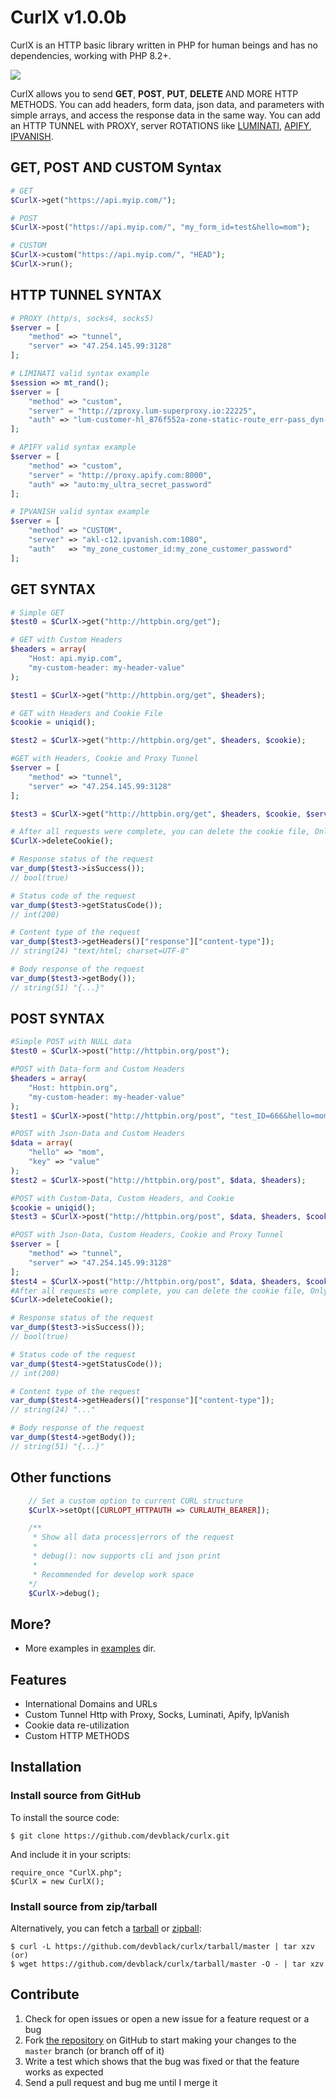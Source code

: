 CurlX v1.0.0b
================

CurlX is an HTTP basic library written in PHP for human beings and has no dependencies, working with PHP 8.2+.

![](https://i.imgur.com/AVwS6kZ.png)

CurlX allows you to send **GET**, **POST**, **PUT**, **DELETE** AND MORE HTTP METHODS. You can add headers, form data, json data,
and parameters with simple arrays, and access the response data in the same way. You can add an HTTP TUNNEL with PROXY, server ROTATIONS like [LUMINATI][], [APIFY][], [IPVANISH][].

[LUMINATI]: https://luminati.io/
[APIFY]: https://apify.com/
[IPVANISH]: https://www.ipvanish.com/

GET, POST AND CUSTOM Syntax
--------

```php
# GET
$CurlX->get("https://api.myip.com/");

# POST
$CurlX->post("https://api.myip.com/", "my_form_id=test&hello=mom");

# CUSTOM
$CurlX->custom("https://api.myip.com/", "HEAD");
$CurlX->run();
```

HTTP TUNNEL SYNTAX
--------

```php
# PROXY (http/s, socks4, socks5)
$server = [
    "method" => "tunnel",
    "server" => "47.254.145.99:3128"
];

# LIMINATI valid syntax example
$session => mt_rand();
$server = [
    "method" => "custom",
    "server" = "http://zproxy.lum-superproxy.io:22225",
    "auth" => "lum-customer-hl_876f552a-zone-static-route_err-pass_dyn-country-RU-session-$session:my_ultra_secret_password"
];

# APIFY valid syntax example
$server = [
    "method" => "custom",
    "server" = "http://proxy.apify.com:8000",
    "auth" => "auto:my_ultra_secret_password"
];

# IPVANISH valid syntax example
$server = [
    "method" => "CUSTOM",
    "server" => "akl-c12.ipvanish.com:1080",
    "auth"   => "my_zone_customer_id:my_zone_customer_password"
];
```

GET SYNTAX
--------

```php
# Simple GET
$test0 = $CurlX->get("http://httpbin.org/get");

# GET with Custom Headers
$headers = array(
    "Host: api.myip.com",
    "my-custom-header: my-header-value"
);

$test1 = $CurlX->get("http://httpbin.org/get", $headers);

# GET with Headers and Cookie File
$cookie = uniqid();

$test2 = $CurlX->get("http://httpbin.org/get", $headers, $cookie);

#GET with Headers, Cookie and Proxy Tunnel
$server = [
    "method" => "tunnel",
    "server" => "47.254.145.99:3128"
];

$test3 = $CurlX->get("http://httpbin.org/get", $headers, $cookie, $server);

# After all requests were complete, you can delete the cookie file, Only when you use the $cookie parameter.
$CurlX->deleteCookie();

# Response status of the request
var_dump($test3->isSuccess());
// bool(true)

# Status code of the request
var_dump($test3->getStatusCode());
// int(200)

# Content type of the request
var_dump($test3->getHeaders()["response"]["content-type"]);
// string(24) "text/html; charset=UTF-8"

# Body response of the request
var_dump($test3->getBody());
// string(51) "{...}"
```

POST SYNTAX
--------

```php
#Simple POST with NULL data
$test0 = $CurlX->post("http://httpbin.org/post");

#POST with Data-form and Custom Headers
$headers = array(
    "Host: httpbin.org",
    "my-custom-header: my-header-value"
);
$test1 = $CurlX->post("http://httpbin.org/post", "test_ID=666&hello=mom", $headers);

#POST with Json-Data and Custom Headers
$data = array(
    "hello" => "mom",
    "key" => "value"
);
$test2 = $CurlX->post("http://httpbin.org/post", $data, $headers);

#POST with Custom-Data, Custom Headers, and Cookie
$cookie = uniqid();
$test3 = $CurlX->post("http://httpbin.org/post", $data, $headers, $cookie);

#POST with Json-Data, Custom Headers, Cookie and Proxy Tunnel
$server = [
    "method" => "tunnel",
    "server" => "47.254.145.99:3128"
];
$test4 = $CurlX->post("http://httpbin.org/post", $data, $headers, $cookie, $server);
#After all requests were complete, you can delete the cookie file, Only when you use the $cookie parameter.
$CurlX->deleteCookie();

# Response status of the request
var_dump($test3->isSuccess());
// bool(true)

# Status code of the request
var_dump($test4->getStatusCode());
// int(200)

# Content type of the request
var_dump($test4->getHeaders()["response"]["content-type"]);
// string(24) "..."

# Body response of the request
var_dump($test4->getBody());
// string(51) "{...}"
```

Other functions
--------

```php
    // Set a custom option to current CURL structure
    $CurlX->setOpt([CURLOPT_HTTPAUTH => CURLAUTH_BEARER]);

    /**
     * Show all data process|errors of the request
     * 
     * debug(): now supports cli and json print
     * 
     * Recommended for develop work space
    */
    $CurlX->debug();
```

More?
--------
- More examples in [examples][] dir.

[examples]: https://github.com/devblack/curlx/tree/master/examples

Features
--------

- International Domains and URLs
- Custom Tunnel Http with Proxy, Socks, Luminati, Apify, IpVanish
- Cookie data re-utilization
- Custom HTTP METHODS


Installation
------------

### Install source from GitHub
To install the source code:

    $ git clone https://github.com/devblack/curlx.git

And include it in your scripts:

    require_once "CurlX.php";
    $CurlX = new CurlX();


### Install source from zip/tarball
Alternatively, you can fetch a [tarball][] or [zipball][]:

    $ curl -L https://github.com/devblack/curlx/tarball/master | tar xzv
    (or)
    $ wget https://github.com/devblack/curlx/tarball/master -O - | tar xzv

[tarball]: https://github.com/devblack/curlx/tarball/master
[zipball]: https://github.com/devblack/curlx/zipball/master


Contribute
----------

1. Check for open issues or open a new issue for a feature request or a bug
2. Fork [the repository][] on GitHub to start making your changes to the
    `master` branch (or branch off of it)
3. Write a test which shows that the bug was fixed or that the feature works as expected
4. Send a pull request and bug me until I merge it

[the repository]: https://github.com/devblack/curlx
